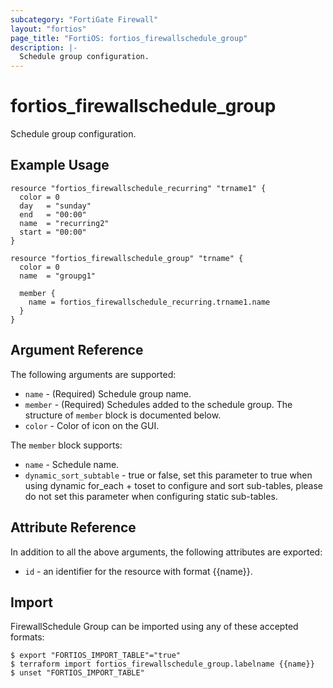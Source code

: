 ```yaml
---
subcategory: "FortiGate Firewall"
layout: "fortios"
page_title: "FortiOS: fortios_firewallschedule_group"
description: |-
  Schedule group configuration.
---
```


# fortios_firewallschedule_group
Schedule group configuration.

## Example Usage

```hcl
resource "fortios_firewallschedule_recurring" "trname1" {
  color = 0
  day   = "sunday"
  end   = "00:00"
  name  = "recurring2"
  start = "00:00"
}

resource "fortios_firewallschedule_group" "trname" {
  color = 0
  name  = "groupg1"

  member {
    name = fortios_firewallschedule_recurring.trname1.name
  }
}
```

## Argument Reference


The following arguments are supported:

* `name` - (Required) Schedule group name.
* `member` - (Required) Schedules added to the schedule group. The structure of `member` block is documented below.
* `color` - Color of icon on the GUI.

The `member` block supports:

* `name` - Schedule name.
* `dynamic_sort_subtable` - true or false, set this parameter to true when using dynamic for_each + toset to configure and sort sub-tables, please do not set this parameter when configuring static sub-tables.

## Attribute Reference

In addition to all the above arguments, the following attributes are exported:
* `id` - an identifier for the resource with format {{name}}.

## Import

FirewallSchedule Group can be imported using any of these accepted formats:
```
$ export "FORTIOS_IMPORT_TABLE"="true"
$ terraform import fortios_firewallschedule_group.labelname {{name}}
$ unset "FORTIOS_IMPORT_TABLE"
```
